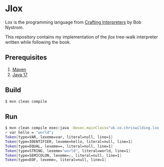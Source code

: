 # Jlox

Lox is the programming language from [Crafting Interpreters](https://craftinginterpreters.com) by Bob Nystrom.

This repository contains my implementation of the jlox tree-walk interpreter written while following the book.

## Prerequisites

1. [Maven](https://maven.apache.org/install.html)
1. [Java 17](https://www.oracle.com/java/technologies/downloads/)

## Build

```sh
$ mvn clean compile
```

## Run

```sh
$ mvn clean compile exec:java -Dexec.mainClass="uk.co.chriswilding.lox.Lox"
> var hello = "world";
Token[type=VAR, lexeme=var, literal=null, line=1]
Token[type=IDENTIFIER, lexeme=hello, literal=null, line=1]
Token[type=EQUAL, lexeme==, literal=null, line=1]
Token[type=STRING, lexeme="world", literal=world, line=1]
Token[type=SEMICOLON, lexeme=;, literal=null, line=1]
Token[type=EOF, lexeme=, literal=null, line=1]
```
